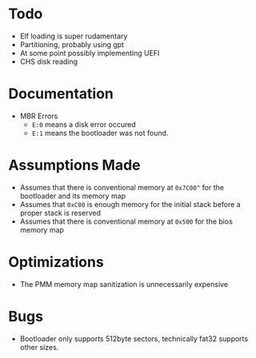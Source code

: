 # Todo
- Elf loading is super rudamentary
- Partitioning, probably using gpt
- At some point possibly implementing UEFI
- CHS disk reading

# Documentation
- MBR Errors
  - `E:0` means a disk error occured
  - `E:1` means the bootloader was not found.

# Assumptions Made
- Assumes that there is conventional memory at `0x7C00^` for the bootloader and its memory map
- Assumes that `0xC00` is enough memory for the initial stack before a proper stack is reserved
- Assumes that there is conventional memory at `0x500` for the bios memory map

# Optimizations
- The PMM memory map sanitization is unnecessarily expensive

# Bugs
- Bootloader only supports 512byte sectors, technically fat32 supports other sizes.